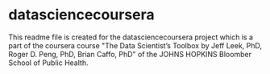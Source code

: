 datasciencecoursera
===================

This readme file is created for the datasciencecoursera project which is a part of the coursera course "The Data Scientist’s Toolbox
by Jeff Leek, PhD, Roger D. Peng, PhD, Brian Caffo, PhD" of the JOHNS HOPKINS Bloomber School of Public Health.
